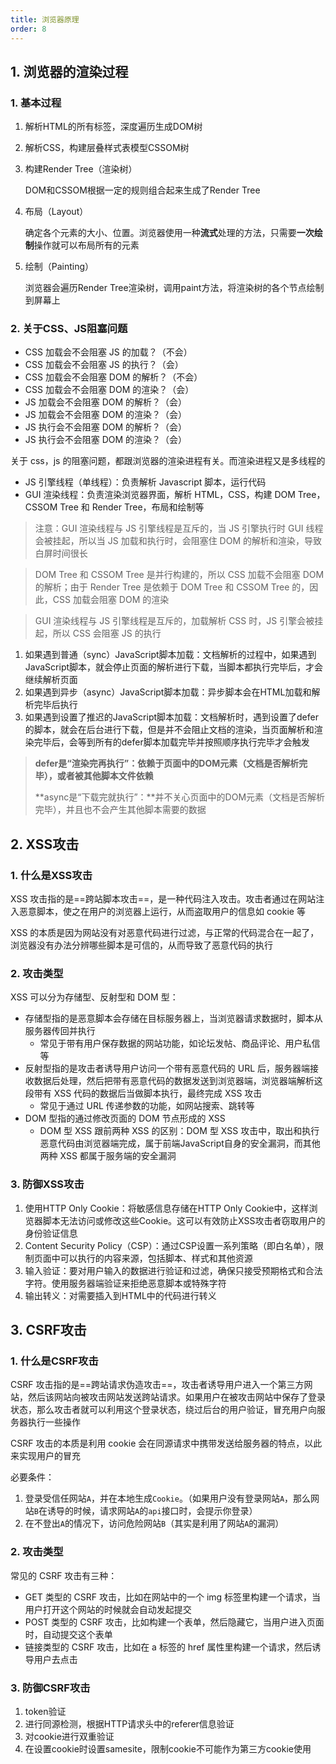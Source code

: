 ```yaml
---
title: 浏览器原理
order: 8
---
```


## 1. 浏览器的渲染过程

### 1. 基本过程

1. 解析HTML的所有标签，深度遍历生成DOM树

2. 解析CSS，构建层叠样式表模型CSSOM树

3. 构建Render Tree（渲染树）

   DOM和CSSOM根据一定的规则组合起来生成了Render Tree

4. 布局（Layout）

   确定各个元素的大小、位置。浏览器使用一种**流式**处理的方法，只需要**一次绘制**操作就可以布局所有的元素

5. 绘制（Painting）

   浏览器会遍历Render Tree渲染树，调用paint方法，将渲染树的各个节点绘制到屏幕上

### 2. 关于CSS、JS阻塞问题

- CSS 加载会不会阻塞 JS 的加载？（不会）
- CSS 加载会不会阻塞 JS 的执行？（会）
- CSS 加载会不会阻塞 DOM 的解析？（不会）
- CSS 加载会不会阻塞 DOM 的渲染？（会）
- JS 加载会不会阻塞 DOM 的解析？（会）
- JS 加载会不会阻塞 DOM 的渲染？（会）
- JS 执行会不会阻塞 DOM 的解析？（会）
- JS 执行会不会阻塞 DOM 的渲染？（会）

关于 css，js 的阻塞问题，都跟浏览器的渲染进程有关。而渲染进程又是多线程的

- JS 引擎线程（单线程）：负责解析 Javascript 脚本，运行代码
- GUI 渲染线程：负责渲染浏览器界面，解析 HTML，CSS，构建 DOM Tree，CSSOM Tree 和 Render Tree，布局和绘制等

> 注意：GUI 渲染线程与 JS 引擎线程是互斥的，当 JS 引擎执行时 GUI 线程会被挂起，所以当 JS 加载和执行时，会阻塞住 DOM 的解析和渲染，导致白屏时间很长

> DOM Tree 和 CSSOM Tree 是并行构建的，所以 CSS 加载不会阻塞 DOM 的解析；由于 Render Tree 是依赖于 DOM Tree 和 CSSOM Tree 的，因此，CSS 加载会阻塞 DOM 的渲染

> GUI 渲染线程与 JS 引擎线程是互斥的，加载解析 CSS 时，JS 引擎会被挂起，所以 CSS 会阻塞 JS 的执行

1. 如果遇到普通（sync）JavaScript脚本加载：文档解析的过程中，如果遇到JavaScript脚本，就会停止页面的解析进行下载，当脚本都执行完毕后，才会继续解析页面
2. 如果遇到异步（async）JavaScript脚本加载：异步脚本会在HTML加载和解析完毕后执行
3. 如果遇到设置了推迟的JavaScript脚本加载：文档解析时，遇到设置了defer的脚本，就会在后台进行下载，但是并不会阻止文档的渲染，当页面解析和渲染完毕后，会等到所有的defer脚本加载完毕并按照顺序执行完毕才会触发

> **defer是“渲染完再执行”：**依赖于页面中的DOM元素（文档是否解析完毕），或者被其他脚本文件**依赖**
>
> **async是“下载完就执行”：**并不关心页面中的DOM元素（文档是否解析完毕），并且也不会产生其他脚本需要的数据

## 2. XSS攻击

### 1. 什么是XSS攻击

XSS 攻击指的是==跨站脚本攻击==，是一种代码注入攻击。攻击者通过在网站注入恶意脚本，使之在用户的浏览器上运行，从而盗取用户的信息如 cookie 等

XSS 的本质是因为网站没有对恶意代码进行过滤，与正常的代码混合在一起了，浏览器没有办法分辨哪些脚本是可信的，从而导致了恶意代码的执行

### 2. 攻击类型

XSS 可以分为存储型、反射型和 DOM 型：

+ 存储型指的是恶意脚本会存储在目标服务器上，当浏览器请求数据时，脚本从服务器传回并执行
  + 常见于带有用户保存数据的网站功能，如论坛发帖、商品评论、用户私信等
+ 反射型指的是攻击者诱导用户访问一个带有恶意代码的 URL 后，服务器端接收数据后处理，然后把带有恶意代码的数据发送到浏览器端，浏览器端解析这段带有 XSS 代码的数据后当做脚本执行，最终完成 XSS 攻击
  + 常见于通过 URL 传递参数的功能，如网站搜索、跳转等
+ DOM 型指的通过修改页面的 DOM 节点形成的 XSS
  + DOM 型 XSS 跟前两种 XSS 的区别：DOM 型 XSS 攻击中，取出和执行恶意代码由浏览器端完成，属于前端JavaScript自身的安全漏洞，而其他两种 XSS 都属于服务端的安全漏洞

### 3. 防御XSS攻击

1. 使用HTTP Only Cookie：将敏感信息存储在HTTP Only Cookie中，这样浏览器脚本无法访问或修改这些Cookie。这可以有效防止XSS攻击者窃取用户的身份验证信息
2. Content Security Policy（CSP）：通过CSP设置一系列策略（即白名单），限制页面中可以执行的内容来源，包括脚本、样式和其他资源
3. 输入验证：要对用户输入的数据进行验证和过滤，确保只接受预期格式和合法字符。使用服务器端验证来拒绝恶意脚本或特殊字符
4. 输出转义：对需要插入到HTML中的代码进行转义

## 3. CSRF攻击

### 1. 什么是CSRF攻击

CSRF 攻击指的是==跨站请求伪造攻击==，攻击者诱导用户进入一个第三方网站，然后该网站向被攻击网站发送跨站请求。如果用户在被攻击网站中保存了登录状态，那么攻击者就可以利用这个登录状态，绕过后台的用户验证，冒充用户向服务器执行一些操作

CSRF 攻击的本质是利用 cookie 会在同源请求中携带发送给服务器的特点，以此来实现用户的冒充

必要条件：

1. 登录受信任网站`A`，并在本地生成`Cookie`。（如果用户没有登录网站`A`，那么网站`B`在诱导的时候，请求网站`A`的`api`接口时，会提示你登录）
2. 在不登出`A`的情况下，访问危险网站`B`（其实是利用了网站`A`的漏洞）

### 2. 攻击类型

常见的 CSRF 攻击有三种：

+ GET 类型的 CSRF 攻击，比如在网站中的一个 img 标签里构建一个请求，当用户打开这个网站的时候就会自动发起提交
+ POST 类型的 CSRF 攻击，比如构建一个表单，然后隐藏它，当用户进入页面时，自动提交这个表单
+ 链接类型的 CSRF 攻击，比如在 a 标签的 href 属性里构建一个请求，然后诱导用户去点击

### 3. 防御CSRF攻击

1. token验证
2. 进行同源检测，根据HTTP请求头中的referer信息验证
3. 对cookie进行双重验证
4. 在设置cookie时设置samesite，限制cookie不可能作为第三方cookie使用





